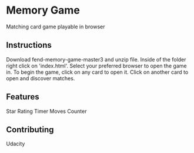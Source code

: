 # Memory Game

Matching card game playable in browser

## Instructions

Download fend-memory-game-master3 and unzip file.  Inside of the folder right click on 'index.html'. Select your preferred browser to open the game in.  To begin the game, click on any card to open it.  Click on another card to open and discover matches.

## Features

Star Rating
Timer
Moves Counter

## Contributing

Udacity
